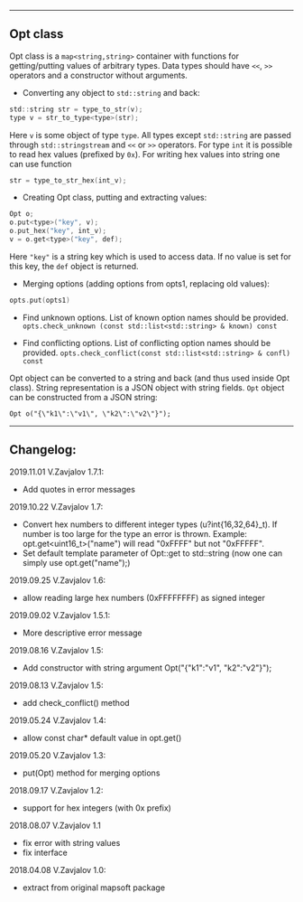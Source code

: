 -----------------
## Opt class

Opt class is a `map<string,string>` container with functions for
getting/putting values of arbitrary types. Data types should have `<<`,
`>>` operators and a constructor without arguments.

- Converting any object to `std::string` and back:
```c
std::string str = type_to_str(v);
type v = str_to_type<type>(str);
```
Here `v` is some object of type `type`. All types except `std::string` are
passed through `std::stringstream` and `<<` or `>>` operators. For type `int`
it is possible to read hex values (prefixed by `0x`). For writing hex values into
string one can use function
```c
str = type_to_str_hex(int_v);
```

- Creating Opt class, putting and extracting values:
```c
Opt o;
o.put<type>("key", v);
o.put_hex("key", int_v);
v = o.get<type>("key", def);
```
Here `"key"` is a string key which is used to access data.
If no value is set for this key, the `def` object is returned.

- Merging options (adding options from opts1, replacing old values):
```c
opts.put(opts1)
```

- Find unknown options. List of known option names should be provided.
```opts.check_unknown (const std::list<std::string> & known) const```

- Find conflicting options. List of conflicting option names should be provided.
```opts.check_conflict(const std::list<std::string> & confl) const```

Opt object can be converted to a string and back (and thus used inside Opt class).
String representation is a JSON object with string fields.
`Opt` object can be constructed from a JSON string:
```
Opt o("{\"k1\":\"v1\", \"k2\":\"v2\"}");
```


-----------------
## Changelog:

2019.11.01 V.Zavjalov 1.7.1:
- Add quotes in error messages

2019.10.22 V.Zavjalov 1.7:
- Convert hex numbers to different integer types (u?int{16,32,64}_t).
  If number is too large for the type an error is thrown.
  Example: opt.get<uint16_t>("name") will read "0xFFFF"
  but not "0xFFFFF".
- Set default template parameter of Opt::get to std::string
  (now one can simply use opt.get("name");)

2019.09.25 V.Zavjalov 1.6:
- allow reading large hex numbers (0xFFFFFFFF) as signed integer

2019.09.02 V.Zavjalov 1.5.1:
- More descriptive error message

2019.08.16 V.Zavjalov 1.5:
- Add constructor with string argument
  Opt("{\"k1\":\"v1\", \"k2\":\"v2\"}");

2019.08.13 V.Zavjalov 1.5:
- add check_conflict() method

2019.05.24 V.Zavjalov 1.4:
- allow const char* default value in opt.get()

2019.05.20 V.Zavjalov 1.3:
- put(Opt) method for merging options

2018.09.17 V.Zavjalov 1.2:
- support for hex integers (with 0x prefix)

2018.08.07 V.Zavjalov 1.1
- fix error with string values
- fix interface

2018.04.08 V.Zavjalov 1.0:
- extract from original mapsoft package
